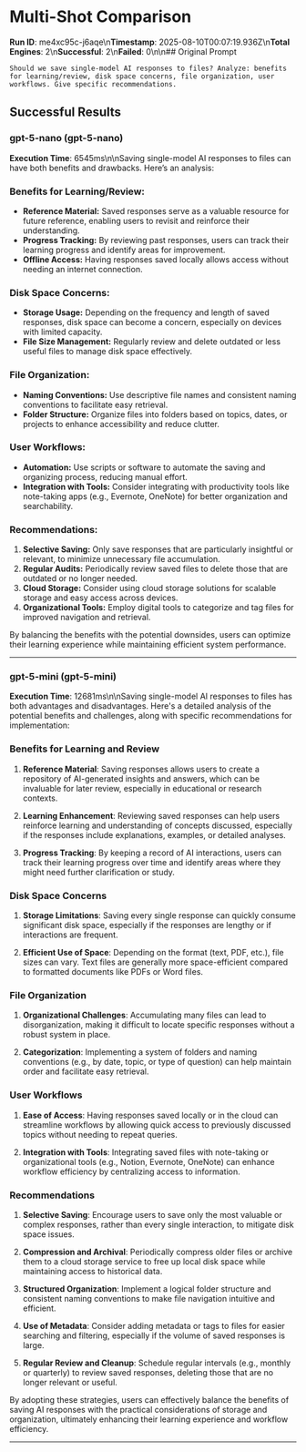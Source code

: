 # Multi-Shot Comparison

**Run ID**: me4xc95c-j6aqe\n**Timestamp**: 2025-08-10T00:07:19.936Z\n**Total Engines**: 2\n**Successful**: 2\n**Failed**: 0\n\n## Original Prompt
```
Should we save single-model AI responses to files? Analyze: benefits for learning/review, disk space concerns, file organization, user workflows. Give specific recommendations.
```

## Successful Results

### gpt-5-nano (gpt-5-nano)
**Execution Time**: 6545ms\n\nSaving single-model AI responses to files can have both benefits and drawbacks. Here’s an analysis:

### Benefits for Learning/Review:
- **Reference Material:** Saved responses serve as a valuable resource for future reference, enabling users to revisit and reinforce their understanding.
- **Progress Tracking:** By reviewing past responses, users can track their learning progress and identify areas for improvement.
- **Offline Access:** Having responses saved locally allows access without needing an internet connection.

### Disk Space Concerns:
- **Storage Usage:** Depending on the frequency and length of saved responses, disk space can become a concern, especially on devices with limited capacity.
- **File Size Management:** Regularly review and delete outdated or less useful files to manage disk space effectively.

### File Organization:
- **Naming Conventions:** Use descriptive file names and consistent naming conventions to facilitate easy retrieval.
- **Folder Structure:** Organize files into folders based on topics, dates, or projects to enhance accessibility and reduce clutter.

### User Workflows:
- **Automation:** Use scripts or software to automate the saving and organizing process, reducing manual effort.
- **Integration with Tools:** Consider integrating with productivity tools like note-taking apps (e.g., Evernote, OneNote) for better organization and searchability.

### Recommendations:
1. **Selective Saving:** Only save responses that are particularly insightful or relevant, to minimize unnecessary file accumulation.
2. **Regular Audits:** Periodically review saved files to delete those that are outdated or no longer needed.
3. **Cloud Storage:** Consider using cloud storage solutions for scalable storage and easy access across devices.
4. **Organizational Tools:** Employ digital tools to categorize and tag files for improved navigation and retrieval.

By balancing the benefits with the potential downsides, users can optimize their learning experience while maintaining efficient system performance.

---

### gpt-5-mini (gpt-5-mini)
**Execution Time**: 12681ms\n\nSaving single-model AI responses to files has both advantages and disadvantages. Here's a detailed analysis of the potential benefits and challenges, along with specific recommendations for implementation:

### Benefits for Learning and Review

1. **Reference Material**: Saving responses allows users to create a repository of AI-generated insights and answers, which can be invaluable for later review, especially in educational or research contexts.

2. **Learning Enhancement**: Reviewing saved responses can help users reinforce learning and understanding of concepts discussed, especially if the responses include explanations, examples, or detailed analyses.

3. **Progress Tracking**: By keeping a record of AI interactions, users can track their learning progress over time and identify areas where they might need further clarification or study.

### Disk Space Concerns

1. **Storage Limitations**: Saving every single response can quickly consume significant disk space, especially if the responses are lengthy or if interactions are frequent.

2. **Efficient Use of Space**: Depending on the format (text, PDF, etc.), file sizes can vary. Text files are generally more space-efficient compared to formatted documents like PDFs or Word files.

### File Organization

1. **Organizational Challenges**: Accumulating many files can lead to disorganization, making it difficult to locate specific responses without a robust system in place.

2. **Categorization**: Implementing a system of folders and naming conventions (e.g., by date, topic, or type of question) can help maintain order and facilitate easy retrieval.

### User Workflows

1. **Ease of Access**: Having responses saved locally or in the cloud can streamline workflows by allowing quick access to previously discussed topics without needing to repeat queries.

2. **Integration with Tools**: Integrating saved files with note-taking or organizational tools (e.g., Notion, Evernote, OneNote) can enhance workflow efficiency by centralizing access to information.

### Recommendations

1. **Selective Saving**: Encourage users to save only the most valuable or complex responses, rather than every single interaction, to mitigate disk space issues.

2. **Compression and Archival**: Periodically compress older files or archive them to a cloud storage service to free up local disk space while maintaining access to historical data.

3. **Structured Organization**: Implement a logical folder structure and consistent naming conventions to make file navigation intuitive and efficient.

4. **Use of Metadata**: Consider adding metadata or tags to files for easier searching and filtering, especially if the volume of saved responses is large.

5. **Regular Review and Cleanup**: Schedule regular intervals (e.g., monthly or quarterly) to review saved responses, deleting those that are no longer relevant or useful.

By adopting these strategies, users can effectively balance the benefits of saving AI responses with the practical considerations of storage and organization, ultimately enhancing their learning experience and workflow efficiency.

---

